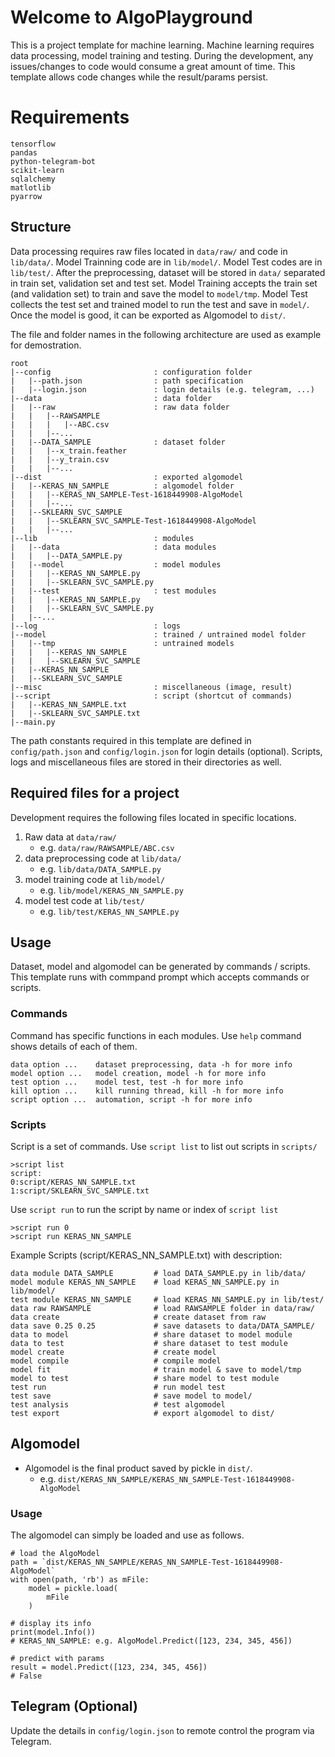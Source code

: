 # Welcome to AlgoPlayground
This is a project template for machine learning. Machine learning requires data processing, model training and testing. During the development, any issues/changes to code would consume a great amount of time. This template allows code changes while the result/params persist. 

# Requirements
```
tensorflow
pandas
python-telegram-bot
scikit-learn
sqlalchemy
matlotlib
pyarrow
```

## Structure
Data processing requires raw files located in `data/raw/` and code in `lib/data/`. Model Trainning code are in `lib/model/`. Model Test codes are in `lib/test/`. After the preprocessing, dataset will be stored in `data/` separated in train set, validation set and test set. Model Training accepts the train set (and validation set) to train and save the model to `model/tmp`. Model Test collects the test set and trained model to run the test and save in `model/`. Once the model is good, it can be exported as Algomodel to `dist/`.

The file and folder names in the following architecture are used as example for demostration.
```
root
|--config                       : configuration folder
|   |--path.json                : path specification
|   |--login.json               : login details (e.g. telegram, ...)
|--data                         : data folder
|   |--raw                      : raw data folder
|   |   |--RAWSAMPLE
|   |   |   |--ABC.csv
|   |   |--...
|   |--DATA_SAMPLE              : dataset folder
|   |   |--x_train.feather
|   |   |--y_train.csv
|   |   |--...
|--dist                         : exported algomodel
|   |--KERAS_NN_SAMPLE          : algomodel folder 
|   |   |--KERAS_NN_SAMPLE-Test-1618449908-AlgoModel
|   |   |--...
|   |--SKLEARN_SVC_SAMPLE
|   |   |--SKLEARN_SVC_SAMPLE-Test-1618449908-AlgoModel
|   |   |--...
|--lib                          : modules
|   |--data                     : data modules
|   |   |--DATA_SAMPLE.py       
|   |--model                    : model modules
|   |   |--KERAS_NN_SAMPLE.py
|   |   |--SKLEARN_SVC_SAMPLE.py
|   |--test                     : test modules
|   |   |--KERAS_NN_SAMPLE.py
|   |   |--SKLEARN_SVC_SAMPLE.py
|   |--...
|--log                          : logs
|--model                        : trained / untrained model folder
|   |--tmp                      : untrained models
|   |   |--KERAS_NN_SAMPLE
|   |   |--SKLEARN_SVC_SAMPLE
|   |--KERAS_NN_SAMPLE
|   |--SKLEARN_SVC_SAMPLE
|--misc                         : miscellaneous (image, result)
|--script                       : script (shortcut of commands)
|   |--KERAS_NN_SAMPLE.txt
|   |--SKLEARN_SVC_SAMPLE.txt
|--main.py
```
The path constants required in this template are defined in `config/path.json` and `config/login.json` for login details (optional). Scripts, logs and miscellaneous files are stored in their directories as well.

## Required files for a project
Development requires the following files located in specific locations.
1. Raw data at `data/raw/`
    - e.g. `data/raw/RAWSAMPLE/ABC.csv`
2. data preprocessing code at `lib/data/`
    - e.g. `lib/data/DATA_SAMPLE.py `
3. model training code at `lib/model/`
    - e.g. `lib/model/KERAS_NN_SAMPLE.py`
4. model test code at `lib/test/`
    - e.g. `lib/test/KERAS_NN_SAMPLE.py `

## Usage
Dataset, model and algomodel can be generated by commands / scripts. This template runs with commpand prompt which accepts commands or scripts.
### Commands
Command has specific functions in each modules. Use `help` command shows details of each of them.
```
data option ...    dataset preprocessing, data -h for more info
model option ...   model creation, model -h for more info
test option ...    model test, test -h for more info
kill option ...    kill running thread, kill -h for more info
script option ...  automation, script -h for more info
```
### Scripts
Script is a set of commands. 
Use `script list` to list out scripts in `scripts/`
```
>script list
script:
0:script/KERAS_NN_SAMPLE.txt
1:script/SKLEARN_SVC_SAMPLE.txt
```
Use `script run` to run the script by name or index of `script list`
```
>script run 0
>script run KERAS_NN_SAMPLE
```
Example Scripts (script/KERAS_NN_SAMPLE.txt) with description:
```
data module DATA_SAMPLE         # load DATA_SAMPLE.py in lib/data/
model module KERAS_NN_SAMPLE    # load KERAS_NN_SAMPLE.py in lib/model/
test module KERAS_NN_SAMPLE     # load KERAS_NN_SAMPLE.py in lib/test/
data raw RAWSAMPLE              # load RAWSAMPLE folder in data/raw/
data create                     # create dataset from raw
data save 0.25 0.25             # save datasets to data/DATA_SAMPLE/
data to model                   # share dataset to model module
data to test                    # share dataset to test module
model create                    # create model
model compile                   # compile model
model fit                       # train model & save to model/tmp
model to test                   # share model to test module
test run                        # run model test
test save                       # save model to model/
test analysis                   # test algomodel
test export                     # export algomodel to dist/
```

## Algomodel
- Algomodel is the final product saved by pickle in `dist/`.
    - e.g. `dist/KERAS_NN_SAMPLE/KERAS_NN_SAMPLE-Test-1618449908-AlgoModel`

### Usage
The algomodel can simply be loaded and use as follows.
```
# load the AlgoModel
path = `dist/KERAS_NN_SAMPLE/KERAS_NN_SAMPLE-Test-1618449908-AlgoModel`
with open(path, 'rb') as mFile:
    model = pickle.load(
        mFile
    )

# display its info
print(model.Info()) 
# KERAS_NN_SAMPLE: e.g. AlgoModel.Predict([123, 234, 345, 456])

# predict with params
result = model.Predict([123, 234, 345, 456])    
# False
```
## Telegram (Optional)
Update the details in `config/login.json` to remote control the program via Telegram. 
